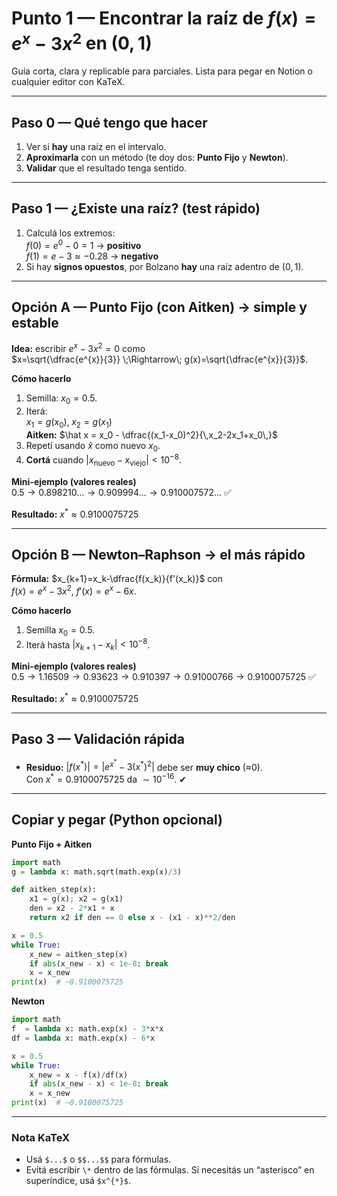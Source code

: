 # Punto 1 — Encontrar la raíz de $f(x)=e^{x}-3x^{2}$ en $(0,1)$

Guía corta, clara y replicable para parciales. Lista para pegar en Notion o cualquier editor con KaTeX.

---

## Paso 0 — Qué tengo que hacer
1) Ver si **hay** una raíz en el intervalo.  
2) **Aproximarla** con un método (te doy dos: **Punto Fijo** y **Newton**).  
3) **Validar** que el resultado tenga sentido.

---

## Paso 1 — ¿Existe una raíz? (test rápido)
1. Calculá los extremos:  
   $f(0)=e^{0}-0=1$ → **positivo**  
   $f(1)=e-3\approx -0.28$ → **negativo**
2. Si hay **signos opuestos**, por Bolzano **hay** una raíz adentro de $(0,1)$.

---

## Opción A — Punto Fijo (con Aitken) → simple y estable
**Idea:** escribir $e^{x}-3x^{2}=0$ como  
$x=\sqrt{\dfrac{e^{x}}{3}} \;\Rightarrow\; g(x)=\sqrt{\dfrac{e^{x}}{3}}$.

**Cómo hacerlo**
1. Semilla: $x_0=0.5$.  
2. Iterá:  
   $x_1=g(x_0),\; x_2=g(x_1)$  
   **Aitken:** $\hat x = x_0 - \dfrac{(x_1-x_0)^2}{\,x_2-2x_1+x_0\,}$
3. Repetí usando $\hat x$ como nuevo $x_0$.  
4. **Cortá** cuando $|x_{\text{nuevo}}-x_{\text{viejo}}|<10^{-8}$.

**Mini-ejemplo (valores reales)**  
$0.5 \to 0.898210\dots \to 0.909994\dots \to 0.910007572\dots$ ✅

**Resultado:** $x^{*} \approx 0.9100075725$

---

## Opción B — Newton–Raphson → el más rápido
**Fórmula:** $x_{k+1}=x_k-\dfrac{f(x_k)}{f'(x_k)}$ con  
$f(x)=e^{x}-3x^{2}$, $f'(x)=e^{x}-6x$.

**Cómo hacerlo**
1. Semilla $x_0=0.5$.  
2. Iterá hasta $|x_{k+1}-x_k|<10^{-8}$.

**Mini-ejemplo (valores reales)**  
$0.5 \to 1.16509 \to 0.93623 \to 0.910397 \to 0.91000766 \to 0.9100075725$ ✅

**Resultado:** $x^{*} \approx 0.9100075725$

---

## Paso 3 — Validación rápida
- **Residuo:** $|f(x^{*})|=|e^{x^{*}}-3(x^{*})^{2}|$ debe ser **muy chico** (≈0).  
  Con $x^{*}=0.9100075725$ da $\sim 10^{-16}$. ✔

---

## Copiar y pegar (Python opcional)

**Punto Fijo + Aitken**
```python
import math
g = lambda x: math.sqrt(math.exp(x)/3)

def aitken_step(x):
    x1 = g(x); x2 = g(x1)
    den = x2 - 2*x1 + x
    return x2 if den == 0 else x - (x1 - x)**2/den

x = 0.5
while True:
    x_new = aitken_step(x)
    if abs(x_new - x) < 1e-8: break
    x = x_new
print(x)  # ~0.9100075725
```

**Newton**
```python
import math
f  = lambda x: math.exp(x) - 3*x*x
df = lambda x: math.exp(x) - 6*x

x = 0.5
while True:
    x_new = x - f(x)/df(x)
    if abs(x_new - x) < 1e-8: break
    x = x_new
print(x)  # ~0.9100075725
```

---

### Nota KaTeX
- Usá `$...$` o `$$...$$` para fórmulas.  
- Evitá escribir `\*` dentro de las fórmulas. Si necesitás un “asterisco” en superíndice, usá `$x^{*}$`.
